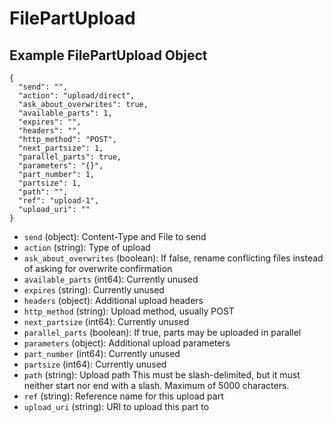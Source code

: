# FilePartUpload

## Example FilePartUpload Object

```
{
  "send": "",
  "action": "upload/direct",
  "ask_about_overwrites": true,
  "available_parts": 1,
  "expires": "",
  "headers": "",
  "http_method": "POST",
  "next_partsize": 1,
  "parallel_parts": true,
  "parameters": "{}",
  "part_number": 1,
  "partsize": 1,
  "path": "",
  "ref": "upload-1",
  "upload_uri": ""
}
```

* `send` (object): Content-Type and File to send
* `action` (string): Type of upload
* `ask_about_overwrites` (boolean): If false, rename conflicting files instead of asking for overwrite confirmation
* `available_parts` (int64): Currently unused
* `expires` (string): Currently unused
* `headers` (object): Additional upload headers
* `http_method` (string): Upload method, usually POST
* `next_partsize` (int64): Currently unused
* `parallel_parts` (boolean): If true, parts may be uploaded in parallel
* `parameters` (object): Additional upload parameters
* `part_number` (int64): Currently unused
* `partsize` (int64): Currently unused
* `path` (string): Upload path This must be slash-delimited, but it must neither start nor end with a slash. Maximum of 5000 characters.
* `ref` (string): Reference name for this upload part
* `upload_uri` (string): URI to upload this part to
